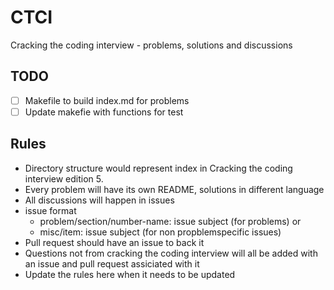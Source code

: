 # CTCI
Cracking the coding interview - problems, solutions and discussions


## TODO
- [ ] Makefile to build index.md for problems
- [ ] Update makefie with functions for test 

## Rules
* Directory structure would represent index in Cracking the coding interview edition 5. 
* Every problem  will have its own README, solutions in different language
* All discussions will happen in issues
* issue format 
  - problem/section/number-name:  issue subject (for problems) or  
  - misc/item: issue subject (for non propblemspecific issues)
* Pull request should have an issue to back it
* Questions not from cracking the coding interview will all be added with an issue and pull request assiciated with it
* Update the rules here when it needs to be updated 
